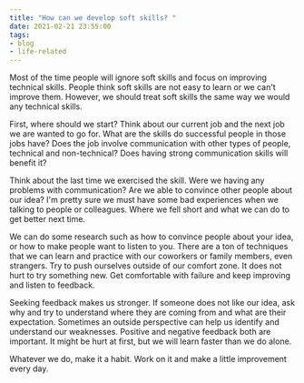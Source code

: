 ```yaml
---
title: "How can we develop soft skills? "
date: 2021-02-21 23:55:00
tags: 
- blog
- life-related
---
```


Most of the time people will ignore soft skills and focus on improving technical skills. People think soft skills are not easy to learn or we can't improve them. However, we should treat soft skills the same way we would any technical skills.

First, where should we start? Think about our current job and the next job we are wanted to go for. What are the skills do successful people in those jobs have? Does the job involve communication with other types of people, technical and non-technical? Does having strong communication skills will benefit it?

Think about the last time we exercised the skill. Were we having any problems with communication? Are we able to convince other people about our idea? I'm pretty sure we must have some bad experiences when we talking to people or colleagues. Where we fell short and what we can do to get better next time. 

We can do some research such as how to convince people about your idea, or how to make people want to listen to you. There are a ton of techniques that we can learn and practice with our coworkers or family members, even strangers. Try to push ourselves outside of our comfort zone. It does not hurt to try something new. Get comfortable with failure and keep improving and listen to feedback.

Seeking feedback makes us stronger. If someone does not like our idea, ask why and try to understand where they are coming from and what are their expectation. Sometimes an outside perspective can help us identify and understand our weaknesses. Positive and negative feedback both are important. It might be hurt at first, but we will learn faster than we do alone. 

Whatever we do, make it a habit. Work on it and make a little improvement every day. 